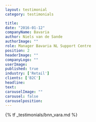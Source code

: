 ```yaml
---
layout: testimonial
category: testimonials

title:
date: "2016-01-12"
companyName: Bavaria
author: Niels van de Sande
authorImage: ""
role: Manager Bavaria NL Support Centre
position: 2
headerImage: ""
companyLogo: ""
userImage:
published: true
industry: ['Retail']
clients: ['B2C']
headline: 
text:
carouselImage: ""
carousel: false
carouselposition: 
---
```


{% tf _testimonials/bnn_vara.md %}